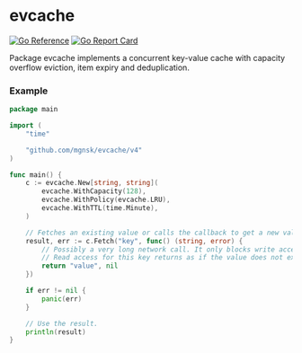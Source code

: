 # evcache

[![Go Reference](https://pkg.go.dev/badge/github.com/mgnsk/evcache/v4.svg)](https://pkg.go.dev/github.com/mgnsk/evcache/v4)
[![Go Report Card](https://goreportcard.com/badge/github.com/mgnsk/evcache/v4)](https://goreportcard.com/report/github.com/mgnsk/evcache/v4)

Package evcache implements a concurrent key-value cache with capacity overflow eviction, item expiry and deduplication.

### Example

```go
package main

import (
	"time"

	"github.com/mgnsk/evcache/v4"
)

func main() {
	c := evcache.New[string, string](
		evcache.WithCapacity(128),
		evcache.WithPolicy(evcache.LRU),
		evcache.WithTTL(time.Minute),
	)

	// Fetches an existing value or calls the callback to get a new value.
	result, err := c.Fetch("key", func() (string, error) {
		// Possibly a very long network call. It only blocks write access to this key.
		// Read access for this key returns as if the value does not exist.
		return "value", nil
	})

	if err != nil {
		panic(err)
	}

	// Use the result.
	println(result)
}
```
